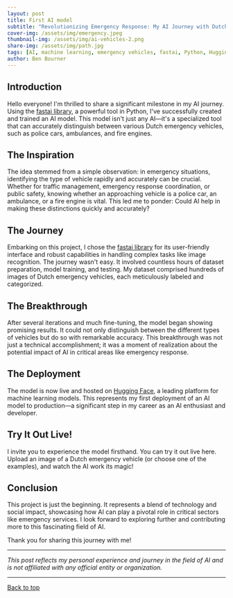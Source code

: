 ```yaml
---
layout: post
title: First AI model
subtitle: "Revolutionizing Emergency Response: My AI Journey with Dutch Emergency Vehicles"
cover-img: /assets/img/emergency.jpeg
thumbnail-img: /assets/img/ai-vehicles-2.png
share-img: /assets/img/path.jpg
tags: [AI, machine learning, emergency vehicles, fastai, Python, Hugging Face, image recognition, Dutch emergency services]
author: Ben Bourner
---
```


## Introduction

Hello everyone! I'm thrilled to share a significant milestone in my AI journey. Using the [fastai library](https://www.fast.ai/), a powerful tool in Python, I've successfully created and trained an AI model. This model isn't just any AI—it's a specialized tool that can accurately distinguish between various Dutch emergency vehicles, such as police cars, ambulances, and fire engines.

## The Inspiration

The idea stemmed from a simple observation: in emergency situations, identifying the type of vehicle rapidly and accurately can be crucial. Whether for traffic management, emergency response coordination, or public safety, knowing whether an approaching vehicle is a police car, an ambulance, or a fire engine is vital. This led me to ponder: Could AI help in making these distinctions quickly and accurately?

## The Journey

Embarking on this project, I chose the [fastai library](https://www.fast.ai/) for its user-friendly interface and robust capabilities in handling complex tasks like image recognition. The journey wasn't easy. It involved countless hours of dataset preparation, model training, and testing. My dataset comprised hundreds of images of Dutch emergency vehicles, each meticulously labeled and categorized.

## The Breakthrough

After several iterations and much fine-tuning, the model began showing promising results. It could not only distinguish between the different types of vehicles but do so with remarkable accuracy. This breakthrough was not just a technical accomplishment; it was a moment of realization about the potential impact of AI in critical areas like emergency response.

## The Deployment

The model is now live and hosted on [Hugging Face](https://huggingface.co/), a leading platform for machine learning models. This represents my first deployment of an AI model to production—a significant step in my career as an AI enthusiast and developer.

## Try It Out Live!

I invite you to experience the model firsthand. You can try it out live here. Upload an image of a Dutch emergency vehicle (or choose one of the examples), and watch the AI work its magic!

<script type="module" src="https://gradio.s3-us-west-2.amazonaws.com/4.13.0/gradio.js"></script>
<gradio-app src="https://benboai-vehicle-checker.hf.space"></gradio-app>

## Conclusion

This project is just the beginning. It represents a blend of technology and social impact, showcasing how AI can play a pivotal role in critical sectors like emergency services. I look forward to exploring further and contributing more to this fascinating field of AI.

Thank you for sharing this journey with me!

---

*This post reflects my personal experience and journey in the field of AI and is not affiliated with any official entity or organization.*

---

[Back to top](#introduction)
